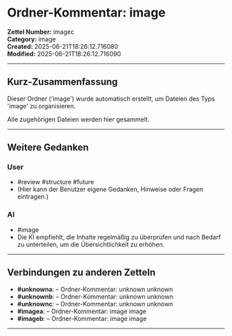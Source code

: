 # Ordner-Kommentar: image

**Zettel Number:** imagec  
**Category:** image  
**Created:** 2025-06-21T18:26:12.716080  
**Modified:** 2025-06-21T18:26:12.716090  

---

## Kurz-Zusammenfassung
Dieser Ordner ('image') wurde automatisch erstellt, um Dateien des Typs 'image' zu organisieren.

Alle zugehörigen Dateien werden hier gesammelt.

---

## Weitere Gedanken

### User
- #review #structure #future
- (Hier kann der Benutzer eigene Gedanken, Hinweise oder Fragen eintragen.)

### AI
- #image
- Die KI empfiehlt, die Inhalte regelmäßig zu überprüfen und nach Bedarf zu unterteilen, um die Übersichtlichkeit zu erhöhen.

---

## Verbindungen zu anderen Zetteln

- **#unknowna**:  – Ordner-Kommentar: unknown unknown
- **#unknownb**:  – Ordner-Kommentar: unknown unknown
- **#unknownc**:  – Ordner-Kommentar: unknown unknown
- **#imagea**:  – Ordner-Kommentar: image image
- **#imageb**:  – Ordner-Kommentar: image image

---
